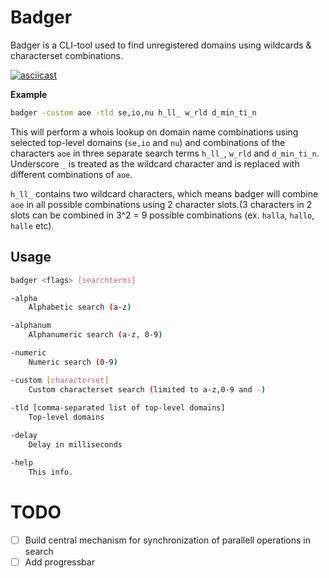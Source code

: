 # Badger

Badger is a CLI-tool used to find unregistered domains using wildcards & characterset combinations. 


[![asciicast](https://asciinema.org/a/410652.svg)](https://asciinema.org/a/410652)

**Example**
```sh
badger -custom aoe -tld se,io,nu h_ll_ w_rld d_min_ti_n
```


This will perform a whois lookup on domain name combinations using selected top-level domains (`se,io` and `nu`) and combinations of the characters `aoe` in three separate search terms `h_ll_`, `w_rld` and `d_min_ti_n`. Underscore `_` is treated as the wildcard character and is replaced with different combinations of `aoe`.

`h_ll_` contains two wildcard characters, which means badger will combine `aoe` in all possible combinations using 2 character slots.(3 characters in 2 slots can be combined in 3^2 = 9 possible combinations (ex. `halla`, `hallo`, `halle` etc).

## Usage
```sh
badger <flags> [searchterms]

-alpha
	Alphabetic search (a-z)

-alphanum
	Alphanumeric search (a-z, 0-9)

-numeric
	Numeric search (0-9)

-custom [characterset]
	Custom characterset search (limited to a-z,0-9 and -)
	
-tld [comma-separated list of top-level domains]
	Top-level domains

-delay
	Delay in milliseconds

-help
	This info.
```


# TODO

- [ ] Build central mechanism for synchronization of parallell operations in search
- [ ] Add progressbar